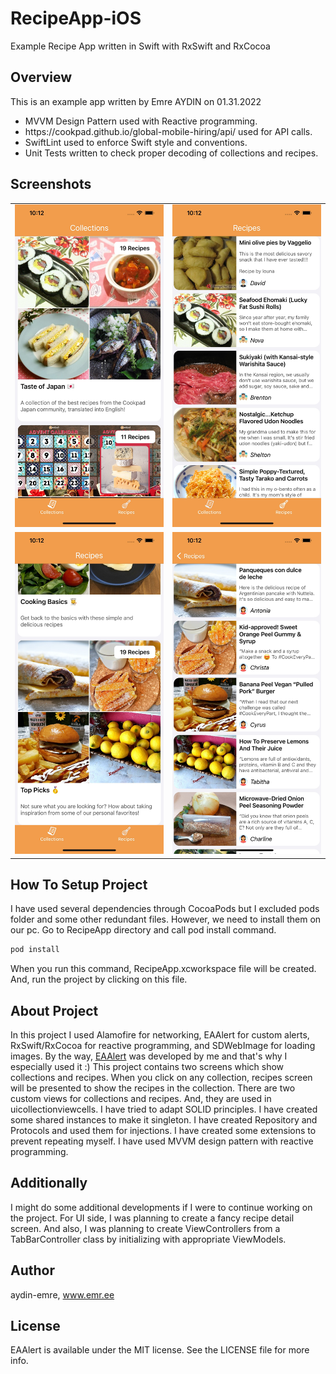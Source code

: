 # RecipeApp-iOS
Example Recipe App written in Swift with RxSwift and RxCocoa

## Overview
This is an example app written by Emre AYDIN on 01.31.2022<br>
<ul>
    <li>MVVM Design Pattern used with Reactive programming.</li>
    <li>https://cookpad.github.io/global-mobile-hiring/api/ used for API calls.</li>
    <li>SwiftLint used to enforce Swift style and conventions.</li>
    <li>Unit Tests written to check proper decoding of collections and recipes.</li>
</ul>

## Screenshots
<table>
  <tr>
    <td>
        <img src="/screenshots/1.jpg">
    </td>
    <td>
        <img src="/screenshots/2.jpg">
    </td>
  </tr>
  <tr>
    <td>
        <img src="/screenshots/3.jpg">
    </td>
    <td>
        <img src="/screenshots/4.jpg">
    </td>
  </tr>
</table>

## How To Setup Project
I have used several dependencies through CocoaPods but I excluded pods folder and some other redundant files.
However, we need to install them on our pc. Go to RecipeApp directory and call pod install command.

```ruby
pod install
```

When you run this command, RecipeApp.xcworkspace file will be created.
And, run the project by clicking on this file.

## About Project
In this project I used Alamofire for networking, EAAlert for custom alerts, RxSwift/RxCocoa for reactive programming, and SDWebImage for loading images.
By the way, [EAAlert](https://cocoapods.org/pods/EAAlert) was developed by me and that's why I especially used it :)
This project contains two screens which show collections and recipes. When you click on any collection, recipes screen will be presented to show the recipes in the collection.
There are two custom views for collections and recipes. And, they are used in uicollectionviewcells.
I have tried to adapt SOLID principles.
I have created some shared instances to make it singleton.
I have created Repository and Protocols and used them for injections.
I have created some extensions to prevent repeating myself.
I have used MVVM design pattern with reactive programming.

## Additionally
I might do some additional developments if I were to continue working on the project.
For UI side, I was planning to create a fancy recipe detail screen.
And also, I was planning to create ViewControllers from a TabBarController class by initializing with appropriate ViewModels.

## Author

aydin-emre, www.emr.ee

## License

EAAlert is available under the MIT license. See the LICENSE file for more info.
